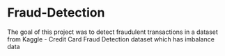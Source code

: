 # Fraud-Detection
 The goal of this project was to detect fraudulent transactions in a dataset from Kaggle - Credit Card Fraud Detection dataset  which has imbalance data
